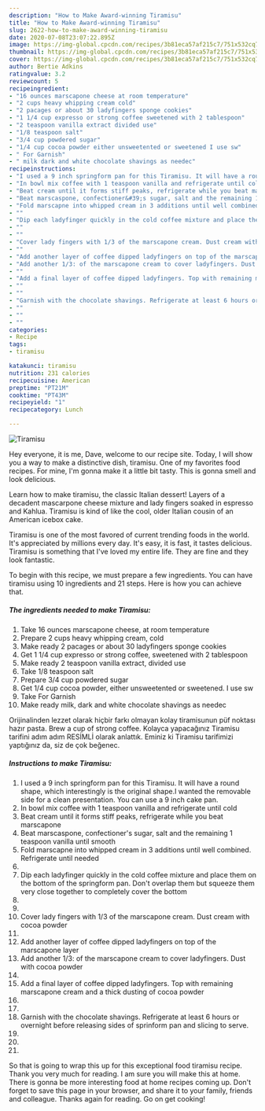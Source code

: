 ```yaml
---
description: "How to Make Award-winning Tiramisu"
title: "How to Make Award-winning Tiramisu"
slug: 2622-how-to-make-award-winning-tiramisu
date: 2020-07-08T23:07:22.895Z
image: https://img-global.cpcdn.com/recipes/3b81eca57af215c7/751x532cq70/tiramisu-recipe-main-photo.jpg
thumbnail: https://img-global.cpcdn.com/recipes/3b81eca57af215c7/751x532cq70/tiramisu-recipe-main-photo.jpg
cover: https://img-global.cpcdn.com/recipes/3b81eca57af215c7/751x532cq70/tiramisu-recipe-main-photo.jpg
author: Bertie Adkins
ratingvalue: 3.2
reviewcount: 5
recipeingredient:
- "16 ounces marscapone cheese at room temperature"
- "2 cups heavy whipping cream cold"
- "2 pacages or about 30 ladyfingers sponge cookies"
- "1 1/4 cup expresso or strong coffee sweetened with 2 tablespoon"
- "2 teaspoon vanilla extract divided use"
- "1/8 teaspoon salt"
- "3/4 cup powdered sugar"
- "1/4 cup cocoa powder either unsweetented or sweetened I use sw"
- " For Garnish"
- " milk dark and white chocolate shavings as needec"
recipeinstructions:
- "I used a 9 inch springform pan for this Tiramisu. It will have a round shape, which interestingly is the original shape.I wanted the removable side for a clean presentation. You can use a 9 inch cake pan."
- "In bowl mix coffee with 1 teaspoon vanilla and refrigerate until cold"
- "Beat cream until it forms stiff peaks, refrigerate while you beat marscapone"
- "Beat marscaspone, confectioner&#39;s sugar, salt and the remaining 1 teaspoon vanilla until smooth"
- "Fold marscapne into whipped cream in 3 additions until well combined. Refrigerate until needed"
- ""
- "Dip each ladyfinger quickly in the cold coffee mixture and place them on the bottom of the springform pan. Don&#39;t overlap them but squeeze them very close together to completely cover the bottom"
- ""
- ""
- "Cover lady fingers with 1/3 of the marscapone cream. Dust cream with cocoa powder"
- ""
- "Add another layer of coffee dipped ladyfingers on top of the marscapone layer"
- "Add another 1/3: of the marscapone cream to cover ladyfingers. Dust with cocoa powder"
- ""
- "Add a final layer of coffee dipped ladyfingers. Top with remaining marscapone cream and a thick dusting of cocoa powder"
- ""
- ""
- "Garnish with the chocolate shavings. Refrigerate at least 6 hours or overnight before releasing sides of sprinform pan and slicing to serve."
- ""
- ""
- ""
categories:
- Recipe
tags:
- tiramisu

katakunci: tiramisu 
nutrition: 231 calories
recipecuisine: American
preptime: "PT21M"
cooktime: "PT43M"
recipeyield: "1"
recipecategory: Lunch

---
```



![Tiramisu](https://img-global.cpcdn.com/recipes/3b81eca57af215c7/751x532cq70/tiramisu-recipe-main-photo.jpg)

Hey everyone, it is me, Dave, welcome to our recipe site. Today, I will show you a way to make a distinctive dish, tiramisu. One of my favorites food recipes. For mine, I'm gonna make it a little bit tasty. This is gonna smell and look delicious.

Learn how to make tiramisu, the classic Italian dessert! Layers of a decadent mascarpone cheese mixture and lady fingers soaked in espresso and Kahlua. Tiramisu is kind of like the cool, older Italian cousin of an American icebox cake.

Tiramisu is one of the most favored of current trending foods in the world. It's appreciated by millions every day. It's easy, it is fast, it tastes delicious. Tiramisu is something that I've loved my entire life. They are fine and they look fantastic.


To begin with this recipe, we must prepare a few ingredients. You can have tiramisu using 10 ingredients and 21 steps. Here is how you can achieve that.

<!--inarticleads1-->

##### The ingredients needed to make Tiramisu:

1. Take 16 ounces marscapone cheese, at room temperature
1. Prepare 2 cups heavy whipping cream, cold
1. Make ready 2 pacages or about 30 ladyfingers sponge cookies
1. Get 1 1/4 cup expresso or strong coffee, sweetened with 2 tablespoon
1. Make ready 2 teaspoon vanilla extract, divided use
1. Take 1/8 teaspoon salt
1. Prepare 3/4 cup powdered sugar
1. Get 1/4 cup cocoa powder, either unsweetented or sweetened. I use sw
1. Take  For Garnish
1. Make ready  milk, dark and white chocolate shavings as needec


Orijinalinden lezzet olarak hiçbir farkı olmayan kolay tiramisunun püf noktası hazır pasta. Brew a cup of strong coffee. Kolayca yapacağınız Tiramisu tarifini adım adım RESİMLİ olarak anlattık. Eminiz ki Tiramisu tarifimizi yaptığınız da, siz de çok beğenec. 

<!--inarticleads2-->

##### Instructions to make Tiramisu:

1. I used a 9 inch springform pan for this Tiramisu. It will have a round shape, which interestingly is the original shape.I wanted the removable side for a clean presentation. You can use a 9 inch cake pan.
1. In bowl mix coffee with 1 teaspoon vanilla and refrigerate until cold
1. Beat cream until it forms stiff peaks, refrigerate while you beat marscapone
1. Beat marscaspone, confectioner&#39;s sugar, salt and the remaining 1 teaspoon vanilla until smooth
1. Fold marscapne into whipped cream in 3 additions until well combined. Refrigerate until needed
1. 
1. Dip each ladyfinger quickly in the cold coffee mixture and place them on the bottom of the springform pan. Don&#39;t overlap them but squeeze them very close together to completely cover the bottom
1. 
1. 
1. Cover lady fingers with 1/3 of the marscapone cream. Dust cream with cocoa powder
1. 
1. Add another layer of coffee dipped ladyfingers on top of the marscapone layer
1. Add another 1/3: of the marscapone cream to cover ladyfingers. Dust with cocoa powder
1. 
1. Add a final layer of coffee dipped ladyfingers. Top with remaining marscapone cream and a thick dusting of cocoa powder
1. 
1. 
1. Garnish with the chocolate shavings. Refrigerate at least 6 hours or overnight before releasing sides of sprinform pan and slicing to serve.
1. 
1. 
1. 




So that is going to wrap this up for this exceptional food tiramisu recipe. Thank you very much for reading. I am sure you will make this at home. There is gonna be more interesting food at home recipes coming up. Don't forget to save this page in your browser, and share it to your family, friends and colleague. Thanks again for reading. Go on get cooking!
